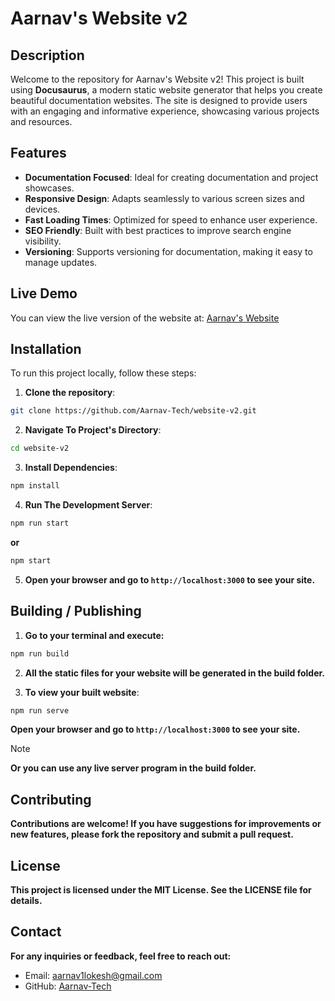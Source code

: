 # Aarnav's Website v2

## Description

Welcome to the repository for Aarnav's Website v2! This project is built using **Docusaurus**, a modern static website generator that helps you create beautiful documentation websites. The site is designed to provide users with an engaging and informative experience, showcasing various projects and resources.

## Features

- **Documentation Focused**: Ideal for creating documentation and project showcases.
- **Responsive Design**: Adapts seamlessly to various screen sizes and devices.
- **Fast Loading Times**: Optimized for speed to enhance user experience.
- **SEO Friendly**: Built with best practices to improve search engine visibility.
- **Versioning**: Supports versioning for documentation, making it easy to manage updates.

## Live Demo

You can view the live version of the website at: [Aarnav's Website](https://aarnav.rf.gd)

## Installation

To run this project locally, follow these steps:

1. **Clone the repository**:

```bash
git clone https://github.com/Aarnav-Tech/website-v2.git
```

2. **Navigate To Project's Directory**:

```bash
cd website-v2
```

3. **Install Dependencies**:

```bash
npm install
```

4. **Run The Development Server**:

```bash
npm run start
```

**or**

```bash
npm start
```

5. **Open your browser and go to `http://localhost:3000` to see your site.**

## Building / Publishing

1. **Go to your terminal and execute:**

```bash
npm run build
```

2. **All the static files for your website will be generated in the build folder.**

3. **To view your built website**:

```bash
npm run serve
```

**Open your browser and go to `http://localhost:3000` to see your site.**

> [!NOTE]  
> **Or you can use any live server program in the build folder.**

## Contributing

**Contributions are welcome! If you have suggestions for improvements or new features, please fork the repository and submit a pull request.**

## License

**This project is licensed under the MIT License. See the LICENSE file for details.**

## Contact

**For any inquiries or feedback, feel free to reach out:**

- Email: [aarnav1lokesh@gmail.com](mailto:aarnav1lokesh@gmail.com)
- GitHub: [Aarnav-Tech](https://github.com/Aarnav-Tech)